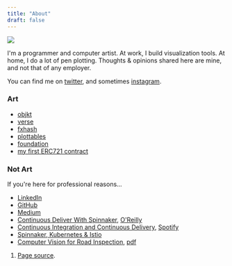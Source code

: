 ```yaml
---
title: "About"
draft: false
---
```


<img style='max-height: 200px; max-width: 200px' src='/img/posts/about/face0-cutout.webp'>

I'm a programmer and computer artist. At work, I build visualization tools. At
home, I do a lot of pen plotting. Thoughts & opinions shared here are mine, and
not that of any employer.

You can find me on [twitter](https://twitter.com/larswander), and sometimes
[instagram](https://instagram.com/larswander).

### Art

* [objkt](https://objkt.com/profile/larswander/)
* [verse](https://verse.works/persons/lars-wander)
* [fxhash](https://www.fxhash.xyz/u/larswander)
* [plottables](https://opensea.io/collection/lines-walking-by-lars-wander)
* [foundation](https://foundation.app/@larswander)
* [my first ERC721 contract](https://opensea.io/collection/lars-wander-art)

### Not Art

If you're here for professional reasons...

* [LinkedIn](https://www.linkedin.com/in/lars-wander-82697897)
* [GitHub](https://www.github.com/lwander)
* [Medium](https://medium.com/@larswander)
* [Continuous Deliver With
    Spinnaker](https://www.goodreads.com/author/show/18280100.Lars_Wander),
    [O'Reilly](https://www.oreilly.com/library/view/continuous-delivery-with/9781492035527/titlepage01.html)
* [Continuous Integration and Continuous
    Delivery](https://kubernetespodcast.com/episode/023-ci-and-cd/),
    [Spotify](https://open.spotify.com/episode/1R25ZeiVfKNdZeAxPNp7wJ)
* [Spinnaker, Kubernetes & Istio](https://www.youtube.com/watch?v=_ZCtiD_6p7g)
* [Computer Vision for Road
    Inspection](https://ieeexplore.ieee.org/document/6836111), [pdf](https://www.ri.cmu.edu/pub_files/2014/3/crack_detection_final.pdf)

<footer>
  <ol>
	<li id="homepage">
	  <a href="https://github.com/lwander/larswander.com">Page source</a>.
	</li>
  </ol>
</footer>
